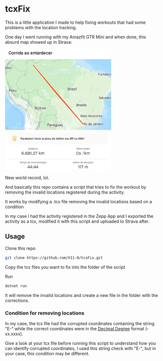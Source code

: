 # tcxFix

This is a little application I made to help fixing workouts that had some problems with the location tracking.

One day I went running with my Amazfit GTR Mini and when done, this absurd map showed up in Strava:

<img src="docs/result.png" alt="Workout map with wrong coordinates" width="350"/>

New world record, lol.

And basically this repo contains a script that tries to fix the workout by removing the invalid locations registered during the activity.

It works by modifying a .tcx file removing the invalid locations based on a condition

In my case I had the activity registered in the Zepp App and I exported the activity as a tcx, modified it with this script and uploaded to Strava after.

## Usage

Clone this repo

```sh
git clone https://github.com/V11-0/tcxFix.git
```

Copy the tcx files you want to fix into the folder of the script

Run

```sh
dotnet run
```

It will remove the invalid locations and create a new file in the folder with the corrections.

### Condition for removing locations

In my case, the tcx file had the corrupted coordinates containing the string "E-" while the correct coordinates were in the [Decimal Degree](https://en.wikipedia.org/wiki/Decimal_degrees) format (-xx.xxxx).

Give a look at your tcx file before running this script to understand how you can identify corrupted coordinates, I used this string check with "E-", but in your case, this condition may be different.